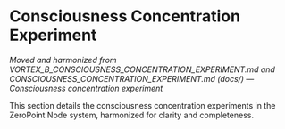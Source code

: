 # Consciousness Concentration Experiment

*Moved and harmonized from VORTEX_B_CONSCIOUSNESS_CONCENTRATION_EXPERIMENT.md and CONSCIOUSNESS_CONCENTRATION_EXPERIMENT.md (docs/) — Consciousness concentration experiment*

This section details the consciousness concentration experiments in the ZeroPoint Node system, harmonized for clarity and completeness.

<!-- (Insert harmonized content here) --> 
